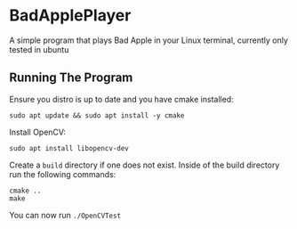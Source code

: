 # BadApplePlayer
A simple program that plays Bad Apple in your Linux terminal, currently only tested in ubuntu

## Running The Program
Ensure you distro is up to date and you have cmake installed:

`sudo apt update && sudo apt install -y cmake`

Install OpenCV:

`sudo apt install libopencv-dev`

Create a `build` directory if one does not exist. Inside of the build directory run the following commands:
~~~
cmake .. 
make
~~~

You can now run `./OpenCVTest`